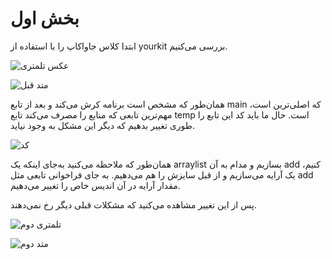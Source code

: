 # بخش اول
ابتدا کلاس جاواکاپ را با استفاده از yourkit بررسی می‌کنیم.

![عکس تلمتری](/https://github.com/SE-Lab-1402-03-G11/HW-4/blob/BehzadNabavi/Features/ProfilingTest/Profiling/pictures/1/before/telemetry.png)

![متد قبل](/https://github.com/SE-Lab-1402-03-G11/HW-4/blob/BehzadNabavi/Features/ProfilingTest/Profiling/pictures/1/before/method.png)

همان‌طور که مشخص است برنامه کرش می‌کند و بعد از تابع main که اصلی‌ترین است، مهم‌ترین تابعی که منابع را مصرف می‌کند تابع temp است. حال ما باید کد این تابع را طوری تغییر بدهیم که دیگر این مشکل به وجود نیاید.

![کد](/https://github.com/SE-Lab-1402-03-G11/HW-4/blob/BehzadNabavi/Features/ProfilingTest/Profiling/pictures/1/code.png)

همان‌طور که ملاحظه می‌کنید به‌جای اینکه یک arraylist بسازیم و مدام به آن add کنیم، یک آرایه می‌سازیم و از قبل سایزش را هم می‌دهیم. به جای فراخوانی تابعی مثل add مقدار آرایه در آن اندیس خاص را تغییر می‌دهیم.

پس از این تغییر مشاهده می‌کنید که مشکلات قبلی دیگر رخ نمی‌دهند.

![تلمتری دوم](/https://github.com/SE-Lab-1402-03-G11/HW-4/blob/BehzadNabavi/Features/ProfilingTest/Profiling/pictures/1/after/telemetry.png)


![متد دوم](/https://github.com/SE-Lab-1402-03-G11/HW-4/blob/BehzadNabavi/Features/ProfilingTest/Profiling/pictures/1/after/method.png)
